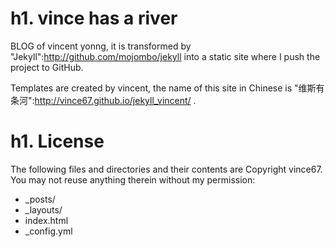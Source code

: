 h1. vince has a river
==============

BLOG of vincent yonng, it is transformed by "Jekyll":http://github.com/mojombo/jekyll into a static site where I push the project to GitHub.

Templates are created by vincent, the name of this site in Chinese is "维斯有条河":http://vince67.github.io/jekyll_vincent/ .

h1. License
==============

The following files and directories and their contents are Copyright vince67. You may not reuse anything therein without my permission:

* _posts/
* _layouts/
* index.html
* _config.yml

